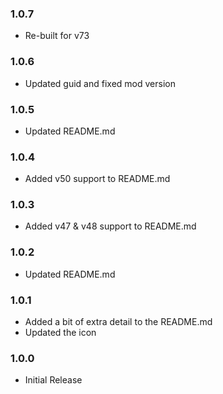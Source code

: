 ### 1.0.7

- Re-built for v73

### 1.0.6

- Updated guid and fixed mod version

### 1.0.5

- Updated README.md

### 1.0.4

- Added v50 support to README.md

### 1.0.3

- Added v47 & v48 support to README.md

### 1.0.2

- Updated README.md

### 1.0.1

- Added a bit of extra detail to the README.md
- Updated the icon

### 1.0.0

- Initial Release
